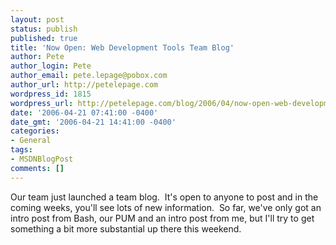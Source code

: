 ```yaml
---
layout: post
status: publish
published: true
title: 'Now Open: Web Development Tools Team Blog'
author: Pete
author_login: Pete
author_email: pete.lepage@pobox.com
author_url: http://petelepage.com
wordpress_id: 1815
wordpress_url: http://petelepage.com/blog/2006/04/now-open-web-development-tools-team-blog/
date: '2006-04-21 07:41:00 -0400'
date_gmt: '2006-04-21 14:41:00 -0400'
categories:
- General
tags:
- MSDNBlogPost
comments: []
---
```

<p>Our team just launched a team blog.&nbsp; It's open to anyone to post and in the coming weeks, you'll see lots of new information.&nbsp; So far, we've only got an intro post from Bash, our PUM and an intro post from me, but I'll try to get something a bit more substantial up there this weekend.</p>
